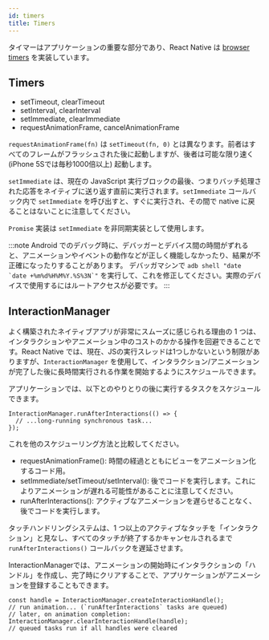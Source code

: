 ```yaml
---
id: timers
title: Timers
---
```


タイマーはアプリケーションの重要な部分であり、React Native は [browser timers](https://developer.mozilla.org/en-US/docs/Learn/JavaScript/Asynchronous/Timeouts_and_intervals) を実装しています。

## Timers

- setTimeout, clearTimeout
- setInterval, clearInterval
- setImmediate, clearImmediate
- requestAnimationFrame, cancelAnimationFrame

`requestAnimationFrame(fn)` は `setTimeout(fn, 0)` とは異なります。前者はすべてのフレームがフラッシュされた後に起動しますが、後者は可能な限り速く (iPhone 5Sでは毎秒1000倍以上) 起動します。

`setImmediate` は、現在の JavaScript 実行ブロックの最後、つまりバッチ処理された応答をネイティブに送り返す直前に実行されます。`setImmediate` コールバック内で `setImmediate` を呼び出すと、すぐに実行され、その間で native に戻ることはないことに注意してください。

`Promise` 実装は `setImmediate` を非同期実装として使用します。

:::note
Android でのデバッグ時に、デバッガーとデバイス間の時間がずれると、アニメーションやイベントの動作などが正しく機能しなかったり、結果が不正確になったりすることがあります。
デバッガマシンで `` adb shell "date `date +%m%d%H%M%Y.%S%3N`" `` を実行して、これを修正してください。実際のデバイスで使用するにはルートアクセスが必要です。
:::

## InteractionManager

よく構築されたネイティブアプリが非常にスムーズに感じられる理由の 1 つは、インタラクションやアニメーション中のコストのかかる操作を回避できることです。React Native では、現在、JSの実行スレッドは1つしかないという制限がありますが、`InteractionManager` を使用して、インタラクション/アニメーションが完了した後に長時間実行される作業を開始するようにスケジュールできます。

アプリケーションでは、以下とのやりとりの後に実行するタスクをスケジュールできます。

```tsx
InteractionManager.runAfterInteractions(() => {
  // ...long-running synchronous task...
});
```

これを他のスケジューリング方法と比較してください。

- requestAnimationFrame(): 時間の経過とともにビューをアニメーション化するコード用。
- setImmediate/setTimeout/setInterval(): 後でコードを実行します。これによりアニメーションが遅れる可能性があることに注意してください。
- runAfterInteractions(): アクティブなアニメーションを遅らせることなく、後でコードを実行します。

タッチハンドリングシステムは、1 つ以上のアクティブなタッチを「インタラクション」と見なし、すべてのタッチが終了するかキャンセルされるまで `runAfterInteractions()` コールバックを遅延させます。

InteractionManagerでは、アニメーションの開始時にインタラクションの「ハンドル」を作成し、完了時にクリアすることで、アプリケーションがアニメーションを登録することもできます。

```tsx
const handle = InteractionManager.createInteractionHandle();
// run animation... (`runAfterInteractions` tasks are queued)
// later, on animation completion:
InteractionManager.clearInteractionHandle(handle);
// queued tasks run if all handles were cleared
```
